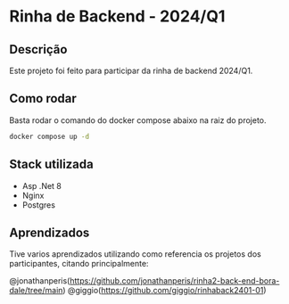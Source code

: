 # Rinha de Backend - 2024/Q1

## Descrição

Este projeto foi feito para participar da rinha de backend 2024/Q1.

## Como rodar

Basta rodar o comando do docker compose abaixo na raiz do projeto.

```bash
docker compose up -d
```

## Stack utilizada

- Asp .Net 8
- Nginx
- Postgres

## Aprendizados

Tive varios aprendizados utilizando como referencia os projetos dos participantes, citando principalmente:

@jonathanperis(https://github.com/jonathanperis/rinha2-back-end-bora-dale/tree/main)
@giggio(https://github.com/giggio/rinhaback2401-01)
